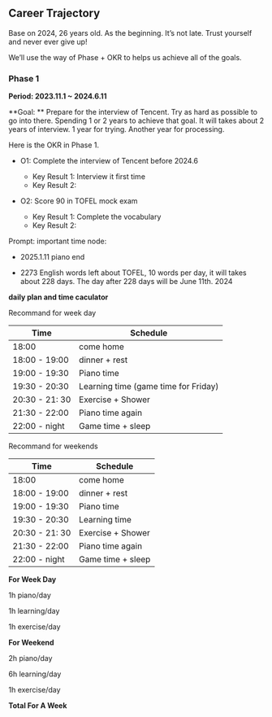 ## Career Trajectory

Base on 2024, 26 years old. As the beginning. It’s not late. Trust yourself and never ever give up!

We’ll use the way of Phase + OKR to helps us achieve all of the goals.



### Phase 1

**Period: 2023.11.1 ~ 2024.6.11**

**Goal: ** Prepare for the interview of Tencent. Try as hard as possible to go into there. Spending 1 or 2 years to achieve that goal. It will takes about 2 years of interview. 1 year for trying. Another year for processing.



Here is the OKR in Phase 1.

- O1: Complete the interview of Tencent before 2024.6
  - Key Result 1: Interview it first time
  - Key Result 2: 

- O2:  Score 90 in TOFEL mock exam
  - Key Result 1: Complete the vocabulary 
  - Key Result 2:





Prompt: important time node:

- 2025.1.11 piano end

- 2273 English words left about TOFEL, 10 words per day, it will takes about 228 days. The day after 228 days will be June 11th. 2024



**daily plan and time caculator**

Recommand for week day

| Time           | Schedule                             |
| -------------- | ------------------------------------ |
| 18:00          | come home                            |
| 18:00 - 19:00  | dinner + rest                        |
| 19:00 - 19:30  | Piano time                           |
| 19:30 - 20:30  | Learning time (game time for Friday) |
| 20:30 - 21: 30 | Exercise + Shower                    |
| 21:30 - 22:00  | Piano time again                     |
| 22:00 - night  | Game time + sleep                    |

Recommand for weekends

| Time           | Schedule          |
| -------------- | ----------------- |
| 18:00          | come home         |
| 18:00 - 19:00  | dinner + rest     |
| 19:00 - 19:30  | Piano time        |
| 19:30 - 20:30  | Learning time     |
| 20:30 - 21: 30 | Exercise + Shower |
| 21:30 - 22:00  | Piano time again  |
| 22:00 - night  | Game time + sleep |

**For Week Day**

1h piano/day

1h learning/day

1h exercise/day

**For Weekend**

2h piano/day

6h learning/day

1h exercise/day

**Total For A Week** 









